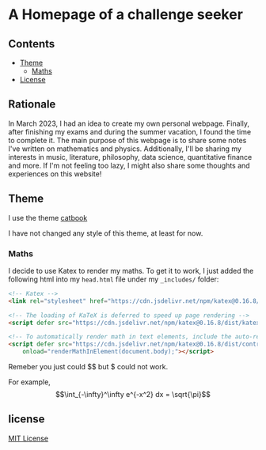 # A Homepage of a challenge seeker

## Contents

- [Theme](#Theme)
  - [Maths](#Maths)
- [License](#license)

## Rationale

In March 2023, I had an idea to create my own personal webpage. Finally, after finishing my exams and during the summer vacation, I found the time to complete it. The main purpose of this webpage is to share some notes I've written on mathematics and physics. Additionally, I'll be sharing my interests in music, literature, philosophy, data science, quantitative finance and more. If I'm not feeling too lazy, I might also share some thoughts and experiences on this website!
##  Theme

I use the theme [catbook](https://github.com/starry99/catbook)
 
I have not changed any style of this theme, at least for now.

### Maths

  I decide to use Katex to render my maths. To get it to work, I just added the following html into my `head.html` file under my `_includes/` folder:

```html
<!-- Katex -->
<link rel="stylesheet" href="https://cdn.jsdelivr.net/npm/katex@0.16.8/dist/katex.min.css" integrity="sha384-GvrOXuhMATgEsSwCs4smul74iXGOixntILdUW9XmUC6+HX0sLNAK3q71HotJqlAn" crossorigin="anonymous">

<!-- The loading of KaTeX is deferred to speed up page rendering -->
<script defer src="https://cdn.jsdelivr.net/npm/katex@0.16.8/dist/katex.min.js" integrity="sha384-cpW21h6RZv/phavutF+AuVYrr+dA8xD9zs6FwLpaCct6O9ctzYFfFr4dgmgccOTx" crossorigin="anonymous"></script>

<!-- To automatically render math in text elements, include the auto-render extension: -->
<script defer src="https://cdn.jsdelivr.net/npm/katex@0.16.8/dist/contrib/auto-render.min.js" integrity="sha384-+VBxd3r6XgURycqtZ117nYw44OOcIax56Z4dCRWbxyPt0Koah1uHoK0o4+/RRE05" crossorigin="anonymous"
    onload="renderMathInElement(document.body);"></script>
```
Remeber you just could $$ but $ could not work.

For example, $$\int_{-\infty}^\infty e^{-x^2} dx = \sqrt{\pi}$$
## license

[MIT License](https://opensource.org/licenses/MIT)
